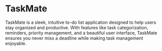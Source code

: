 # TaskMate
TaskMate is a sleek, intuitive to-do list application designed to help users stay organized and productive. With features like task categorization, reminders, priority management, and a beautiful user interface, TaskMate ensures you never miss a deadline while making task management enjoyable. 
